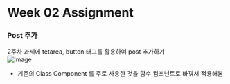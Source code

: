 # Week 02 Assignment

### Post 추가
2주차 과제에 tetarea, button 태그를 활용하여 post 추가하기<br>
![image](https://user-images.githubusercontent.com/63097207/113377383-196bff00-93af-11eb-814e-72a4164cd674.png)<br>
- 기존의 Class Component 를 주로 사용한 것을 함수 컴포넌트로 바꿔서 적용해봄<br>
